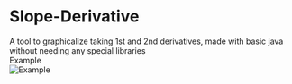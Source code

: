 # Slope-Derivative
A tool to graphicalize taking 1st and 2nd derivatives, made with basic java without needing any special libraries <br/>
Example <br/>
![Example](Slope/Derivative.png) <br/>
